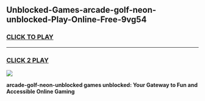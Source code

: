 
## Unblocked-Games-arcade-golf-neon-unblocked-Play-Online-Free-9vg54
<h3>
<a href="https://premium76.site?title=arcade-golf-neon-unblocked&ref=26A">CLICK TO PLAY</a></h3>
<hr>

<h3>
<a href="https://premium76.site?title=arcade-golf-neon-unblocked&ref=26A">CLICK 2 PLAY</a>
  
</h3>

<a href="https://premium76.site?title=arcade-golf-neon-unblocked&ref=26A"><img src="https://clearcache.store/games.png"></a>


**arcade-golf-neon-unblocked games unblocked: Your Gateway to Fun and Accessible Online Gaming**
